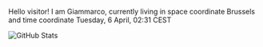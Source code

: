 Hello visitor! I am Giammarco, currently living in space coordinate Brussels and time coordinate Tuesday, 6 April, 02:31 CEST

![GitHub Stats](https://github-readme-stats.vercel.app/api?username=grcasanova)
